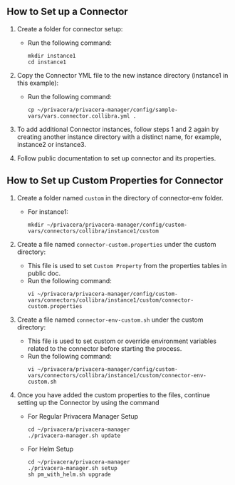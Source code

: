 ## How to Set up a Connector


1. Create a folder for connector setup:
    - Run the following command:
      ```
      mkdir instance1
      cd instance1
      ```

2. Copy the Connector YML file to the new instance directory (instance1 in this example):
    - Run the following command:
      ```
      cp ~/privacera/privacera-manager/config/sample-vars/vars.connector.collibra.yml .
      ```

3. To add additional Connector instances, follow steps 1 and 2 again by creating another instance directory with a distinct name, for example, instance2 or instance3.

4. Follow public documentation to set up connector and its properties.

##     How to Set up Custom Properties for Connector

1. Create a folder named `custom` in the directory of connector-env folder.
    - For instance1:
      ```
      mkdir ~/privacera/privacera-manager/config/custom-vars/connectors/collibra/instance1/custom
      ```

2. Create a file named `connector-custom.properties` under the custom directory:
    - This file is used to set `Custom Property` from the properties tables in public doc.
    - Run the following command:
      ```
      vi ~/privacera/privacera-manager/config/custom-vars/connectors/collibra/instance1/custom/connector-custom.properties
      ```

3. Create a file named `connector-env-custom.sh` under the custom directory:
    - This file is used to set custom or override environment variables related to the connector before starting the process.
    - Run the following command:
      ```
      vi ~/privacera/privacera-manager/config/custom-vars/connectors/collibra/instance1/custom/connector-env-custom.sh
      ```

4. Once you have added the custom properties to the files, continue setting up the Connector by using the command
    - For Regular Privacera Manager Setup
       ```
       cd ~/privacera/privacera-manager
       ./privacera-manager.sh update
       ```
    - For Helm Setup
       ```
       cd ~/privacera/privacera-manager
       ./privacera-manager.sh setup
       sh pm_with_helm.sh upgrade
       ```